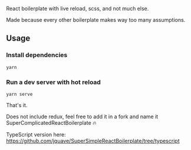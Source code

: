 React boilerplate with live reload, scss, and not much else.

Made because every other boilerplate makes way too many assumptions.


## Usage

### Install dependencies
```
yarn
```

### Run a dev server with hot reload
```
yarn serve
```

That's it.

Does not include redux, feel free to add it in a fork and name it SuperComplicatedReactBoilerplate 🔥

TypeScript version here: https://github.com/jquave/SuperSimpleReactBoilerplate/tree/typescript
